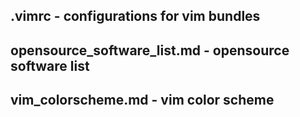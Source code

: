 ## .vimrc - configurations for vim bundles

## opensource_software_list.md - opensource software list

## vim_colorscheme.md - vim color scheme

